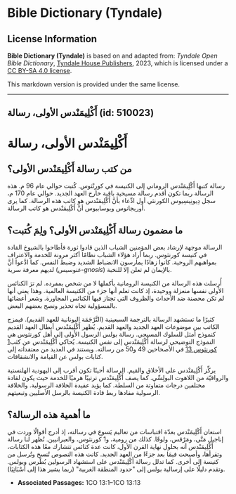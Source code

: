 # Bible Dictionary (Tyndale)

## License Information

**Bible Dictionary (Tyndale)** is based on and adapted from: _Tyndale Open Bible Dictionary_, [Tyndale House Publishers](https://tyndaleopenresources.com/), 2023, which is licensed under a [CC BY-SA 4.0 license](https://creativecommons.org/licenses/by-sa/4.0/legalcode.en).

This markdown version is provided under the same license.



--------------------------------

## أَكْلِيمَنْدس الأولى، رسالة (id: 510023)

أَكْلِيمَنْدس الأولى، رسالة
===========================

من كتب رسالة أَكْلِيمَنْدس الأولى؟
----------------------------------

رسالة كتبها أَكْلِيمَنْدس الروماني إلى الكنيسة في كورِنْثوس. كُتبت حوالي عام 96 م. هذه الرسالة ربما تكون أقدم رسالة مسيحية باقية خارج العهد الجديد. حوالي عام 170 م، سجل دِيونِيسِيوس الكورنثي أول ادِّعاء بأنَّ أَكْلِيمَنْدس هو كاتب هذه الرسالة. كما يرى أوريجانوس ويوسابيوس أنَّ أَكْلِيمَنْدس هو كاتب الرسالة.

ما مضمون رسالة أَكْلِيمَنْدس الأولى؟ ولِمَ كُتبت؟
-------------------------------------------------

الرسالة موجهة لإرشاد بعض المؤمنين الشباب الذين قادوا ثورة فأطاحوا بالشيوخ القادة في كنيسة كورنثوس. ربما أراد هؤلاء الشباب نظامًا أكثر مرونة للخدمة والاعتراف بمواهبهم الروحية. كانوا زهادًا يمارسون الانضباط الشديد وضبط النفس. كما ادَّعوا أنَّ لديهم معرفة سرية (غنوسيس\-*gnosis*) بالإيمان لم تعلن إلا للنخبة.

أُرسلت هذه الرسالة من الكنيسة الرومانية بأكملها لا من شخص بمفرده. لم ترَ الكنائس الأولى نفسها منعزلة ووحيدة، إذ كانت تعلم أنها جزء من الكنيسة العالمية. وهذا يعني أنها لم تكن محصنة ضد الأحداث والظروف التي تجتاز فيها الكنائس المجاورة. وشعر أعضائها بالمسؤولية تجاه تحذير ونصح بعضهم البعض.

كثيرًا ما تستشهد الرسالة بالترجمة السبعينية (التَّرْجَمَة اليونانية للعهد القديم). فيمزج الكاتب بين موضوعات العهد الجديد والعهد القديم. يُظهر أَكْلِيمَنْدس أبطال العهد القديم كنموذج أمثل للسلوك المسيحي. رسالة بولس الرسول الأولى إلى أهل كورنثوس هي النموذج التوضيحي لرسالة أَكْلِيمَنْدس إلى نفس الكنيسة. يُحاكي أَكْلِيمَنْدس عن كثب[1 كورنثوس 13](https://ref.ly/1Cor13:1-1Cor13:13) في الأصحاحين 49 و50 من رسالته. ويستند في العديد من معتقداته إلى كتابات بولس عن القيامة والانشقاقات.

يركِّز أَكْلِيمَنْدس على الأخلاق والقيم. الرسالة أحينًا تكون أقرب إلى اليهودية الهلنستية والرواقيّة من اللاهوت البولِسِّي. كما يصف أَكْلِيمَنْدس ترتيبًا هرميًا للخدمة حيث يكون لقادة مختلفين درجات متفاوتة من السلطة. كما يؤيد عقيدة الخلافة الرسولية. والخلافة الرسولية مفادها ربط قادة الكنيسة بالرسل الأصليين وتبعيتهم.

ما أهمية هذه الرسالة؟
---------------------

استعان أَكْلِيمَنْدس بعدّة اقتباسات من تعاليم يَسوع في رسالته، إذ أدرج أقوالًا وردت في إناجيل مَتَّى، ومَرْقس، ولوقَا. كذلك من رومية، و1 كورنثوس، والعبرانيين. تُظهر لنا رسالة أَكْلِيمَنْدس أنه بحلول نهاية القرن الأول، كانت عدة كنائس تتشارك معًا هذه الكتابات، وتقرأها، وأصبحت فيمَا بعد جزءًا من العهد الجديد. كانت هذه النصوص تُنسخ وتُرسل من كنيسة إلى أخرى. كما تدلل رسالة أَكْلِيمَنْدس على استشهاد الرسولين بُطْرس وبولس. وتقدم دليلًا على إرسالية بولس إلى "حدود المنطقة الغربية" (ربما يشير هذا إلى أسْبَانِيَا).

* **Associated Passages:** 1CO 13:1–1CO 13:13

